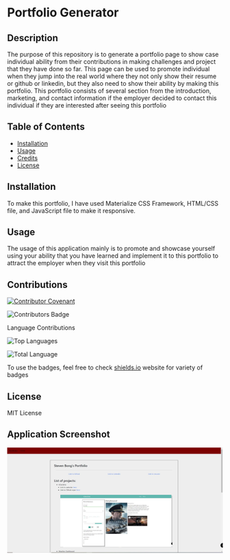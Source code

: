 # Portfolio Generator

## Description 
The purpose of this repository is to generate a portfolio page to show case individual ability from their contributions in making challenges and project that they have done so far. This page can be used to promote individual when they jump into the real world where they not only show their resume or github or linkedin, but they also need to show their ability by making this portfolio. This portfolio consists of several section from the introduction, marketing, and contact information if the employer decided to contact this individual if they are interested after seeing this portfolio

## Table of Contents
* [Installation](#installation)
* [Usage](#usage)
* [Credits](#credits)
* [License](#license)

## Installation 
To make this portfolio, I have used Materialize CSS Framework, HTML/CSS file, and JavaScript file to make it responsive.

## Usage 
The usage of this application mainly is to promote and showcase yourself using your ability that you have learned and implement it to this portfolio to attract the employer when they visit this portfolio
<!-- ![Example Instructions](./demo.gif) -->
  
## Contributions
[![Contributor Covenant](https://img.shields.io/badge/Contributor%20Covenant-v2.0%20adopted-ff69b4.svg)](code_of_conduct.md) 

![Contributors Badge](https://img.shields.io/github/contributors/stevenbong96/UpdatePortfolio?label=Total%20Contributors)

Language Contributions

![Top Languages](https://img.shields.io/github/languages/top/stevenbong96/UpdatePortfolio)

![Total Language](https://img.shields.io/github/languages/count/stevenbong96/UpdatePortfolio)

To use the badges, feel free to check [shields.io](https://shields.io/) website for variety of badges

## License 
  
MIT License

## Application Screenshot

![Screenshot](./screenshot.JPG)